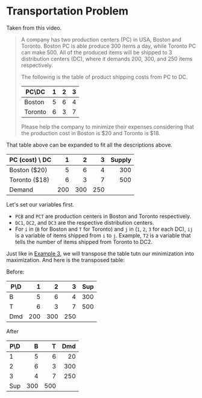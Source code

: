 # Transportation Problem

Taken from this video.

> A company has two production centers (PC) in USA, Boston and Toronto.
> Boston PC is able produce 300 items a day, while Toronto PC can make 500.
> All of the produced items will be shipped to 3 distribution centers (DC),
> where it demands 200, 300, and 250 items respectively.
>
> The following is the table of product shipping costs from PC to DC.
>
> | PC\\DC  | 1 | 2 | 3 |
> |---------|---|---|---|
> | Boston  | 5 | 6 | 4 |
> | Toronto | 6 | 3 | 7 |
>
> Please help the company to minimize their expenses considering that
> the production cost in Boston is $20 and Toronto is $18.

That table above can be expanded to fit all the descriptions above.

| PC (cost) \\ DC  | 1   | 2   | 3   | Supply |
|------------------|----:|----:|----:|-------:|
| Boston ($20)     |   5 |   6 |   4 |    300 |
| Toronto ($18)    |   6 |   3 |   7 |    500 |
| Demand           | 200 | 300 | 250 |        |

Let's set our variables first.
  - `PCB` and `PCT` are production centers in Boston and Toronto respectively.
  - `DC1`, `DC2`, and `DC3` are the respective distribution centers.
  - For `i` in (`B` for Boston and `T` for Toronto) and `j` in (`1`, `2`, `3`
    for each DC), `ij` is a variable of items shipped from `i` to `j`.
    Example, `T2` is a variable that tells the number of items shipped from
    Toronto to DC2.

Just like in [Example 3](#example-3-minimization), we will transpose the table
tutn our minimization into maximization. And here is the transposed table:

Before:

| P\\D | 1   | 2   | 3   | Sup |
|------|----:|----:|----:|----:|
| B    |   5 |   6 |   4 | 300 |
| T    |   6 |   3 |   7 | 500 |
| Dmd  | 200 | 300 | 250 |     |

After

| P\\D  |   B |   T | Dmd |
|-------|----:|----:|----:|
| 1     |   5 |   6 |  20 |
| 2     |   6 |   3 | 300 |
| 3     |   4 |   7 | 250 |
| Sup   | 300 | 500 |     |
